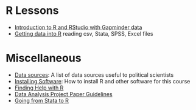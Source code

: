 # R Lessons

- [Introduction to R and RStudio with Gapminder data](/lessons/intro-to-r-with-gapminder.html)
- [Getting data into R](/lessons/getting-data-into-r.html) reading csv, Stata, SPSS, Excel files

# Miscellaneous

- [Data sources](data/): A list of data sources useful to political scientists
- [Installing Software](install/): How to install R and other software for this course
- [Finding Help with R](getting_help_with_r/)
- [Data Analysis Project Paper Guidelines](data_analysis_project_paper_guidelines/)
- [Going from Stata to R](stata_to_r/)
